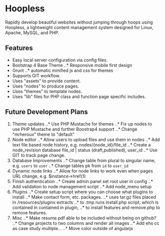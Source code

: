 # Hoopless
Rapidly develop beautiful websites without jumping through hoops using Hoopless,
a lightweight content management system designed for Linux, Apache, MySQL, and
PHP.

## Features
* Easy local server configuration via config files.
* Bootstrap 4 Base Theme
..* Responsive mobile first design
* Grunt
..* automatic minified js and css for themes
* Supports GIT workflow.
* Uses "assets" to provide content.
* Uses "nodes" to produce pages.
* Uses "themes" to template nodes.
* Uses "lib" files for PHP class and function page specific includes.

## Future Development Plans
1. Theme updates
..* Use PHP Mustache for themes
..* Fix up nodes to use PHP Mustache and further Boostrap4 support
..* Change "mrheroux" theme to "default"
2. Node editor
..* Allow users to upload files and use them in nodes
..* Add text file based node history, e.g. nodes/{node_id}/file_id
..* Create a node_revision database file_id | status (draft,published), user_id
..* Use GIT to track page change.
3. Database Improvements
..* Change table from plural to singular name, e.g. `users` to `user`
..* Change tables pk from `id` to `user_id`
4. Dynamic node links
..* Allow for node links to work even when pages URL change, e.g. $instance->href(1)
5. Finish authentication
..* Create admin panel set root user in config
..* Add validation to node management script
..* Add node_menu setup
7. Plugins
..* Create setup script where you can choose what plugins to install
..* Make contact form, etc. packages.
..* uses tar.gz files placed in /resources/plugins extracts
..* to .tmp runs install.php script, which is contained in contained in plugin,
..* to install features and remove.php to remove features.
8. Misc
..* Make resume.pdf able to be included without being on github?
..* Change projects to two columns and render all images
..* Add ehs cc as case study multiple...
..* Move color outside of angularjs
